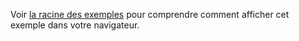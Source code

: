 Voir [la racine des exemples](https://github.com/JulienPradet/blog-posts/tree/master/src/content/fiches-techniques/pwa-declarer-un-service-worker-et-gerer-son-cycle-de-vie/examples) pour comprendre comment afficher cet exemple dans votre navigateur.